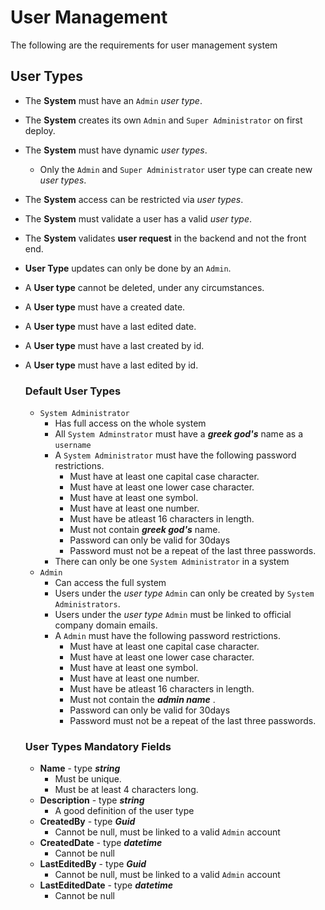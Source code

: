 # User Management

The following are the requirements for user management system

## User Types

- The **System** must have an `Admin` _user type_.
- The **System** creates its own `Admin` and `Super Administrator` on first deploy.
- The **System** must have dynamic _user types_.
    -   Only the `Admin` and `Super Administrator` user type can create new _user types_.
- The **System** access can be restricted via _user types_.
- The **System** must validate a user has a valid _user type_.
- The **System** validates __user request__ in the backend and not the front end.
- __User Type__ updates can only be done by an `Admin`.
- A __User type__ cannot be deleted, under any circumstances. 
- A __User type__ must have a created date.
- A __User type__ must have a last edited date.
- A __User type__ must have a last created by id.
- A __User type__ must have a last edited by id.

    ### Default User Types
    - `System Administrator`
        - Has full access on the whole system
        - All `System Adminstrator` must have a ___greek god's___ name as a `username`
        - A `System Administrator` must have the following password restrictions.
            - Must have at least one capital case character.
            - Must have at least one lower case character.
            - Must have at least one symbol.
            - Must have at least one number.
            - Must have be atleast 16 characters in length.
            - Must not contain ___greek god's___ name.
            - Password can only be valid for 30days
            - Password must not be a repeat of the last three passwords.
        - There can only be one `System Administrator` in a system
    - `Admin` 
        - Can access the full system
        - Users under the _user type_ `Admin` can only be created by `System Administrators`.
        - Users under the _user type_ `Admin` must be linked to official company domain emails.
        - A `Admin` must have the following password restrictions.
            - Must have at least one capital case character.
            - Must have at least one lower case character.
            - Must have at least one symbol.
            - Must have at least one number.
            - Must have be atleast 16 characters in length.
            - Must not contain the ___admin name___ .
            - Password can only be valid for 30days
            - Password must not be a repeat of the last three passwords.

    ### User Types Mandatory Fields
    - __Name__ - type ___string___
        - Must be unique.
        - Must be at least 4 characters long.
    - __Description__ - type ___string___
        - A good definition of the user type
    - __CreatedBy__ - type ___Guid___
        - Cannot be null, must be linked to a valid `Admin` account 
    - __CreatedDate__ - type ___datetime___
        - Cannot be null
    - __LastEditedBy__ - type ___Guid___
        - Cannot be null, must be linked to a valid `Admin` account
    - __LastEditedDate__ - type ___datetime___
        - Cannot be null
